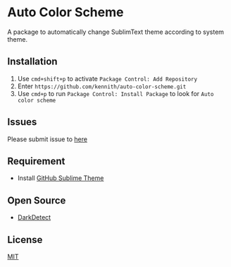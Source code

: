# Auto Color Scheme

A package to automatically change SublimText theme according to system theme.

## Installation

1. Use `cmd+shift+p` to activate `Package Control: Add Repository`
2. Enter `https://github.com/kennith/auto-color-scheme.git` 
3. Use `cmd+p` to run `Package Control: Install Package` to look for `Auto color scheme`

## Issues

Please submit issue to [here](https://github.com/kennith/auto-color-scheme/issues)

## Requirement

- Install [GitHub Sublime Theme](https://github.com/mauroreisvieira/github-sublime-theme/)

## Open Source

- [DarkDetect](https://pypi.org/project/darkdetect/)

## License
[MIT](https://choosealicense.com/licenses/mit/)